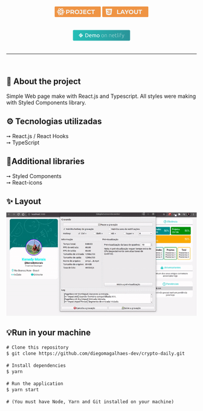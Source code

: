 <h4 align="center">
  
</h4>
<p align="center">
  <a href="#sobre"> <img src="./src/Assets/project.png"></a>
  <a href="#layout"> <img src="./src/Assets/layout.png"></a>
</p>
<br>

<div align="center">
<a href="https://inciclechallenge.netlify.app/" target="_blank">
  <img style="max-width:350px; width: 30%" title="Navegue até o site!" src="./src/Assets/demoNetlify.png">
  </a>
  <br><br>
<hr>
</div><br>
<h2 id="sobre">🔎 About the project</h2>
Simple Web page make with React.js and Typescript. All styles were making with Styled Components library.

<h2 id="tecnologias">⚙️ Tecnologias utilizadas</h2>
➙ React.js / React Hooks <br>
➙ TypeScript
<h2>📍Additional libraries</h2>
➙ Styled Components <br>
➙ React-icons
<h2 id="layout">✨ Layout</h2>
<div align="center">
<img src="./src/Assets/previewIncicle.gif">
</div>
<h2>💡Run in your machine</h2>

```
# Clone this repository
$ git clone https://github.com/diegomagalhaes-dev/crypto-daily.git

# Install dependencies 
$ yarn 

# Run the application
$ yarn start

# (You must have Node, Yarn and Git installed on your machine)
```
